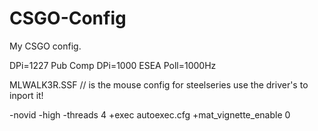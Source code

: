 CSGO-Config
===========

My CSGO config.

DPi=1227 Pub Comp
DPi=1000 ESEA
Poll=1000Hz

MLWALK3R.SSF // is the mouse config for steelseries use the driver's to inport it!

-novid  -high -threads 4 +exec autoexec.cfg +mat_vignette_enable 0
